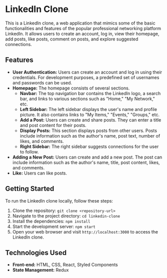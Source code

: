 # LinkedIn Clone

This is a LinkedIn clone, a web application that mimics some of the basic functionalities and features of the popular professional networking platform LinkedIn. It allows users to create an account, log in, view their homepage, add posts, like posts, comment on posts, and explore suggested connections.

## Features

- **User Authentication:** Users can create an account and log in using their credentials. For development purposes, a predefined set of usernames and passwords can be used.
- **Homepage:** The homepage consists of several sections.
  - **Navbar:** The top navigation bar contains the LinkedIn logo, a search bar, and links to various sections such as "Home," "My Network," etc.
  - **Left Sidebar:** The left sidebar displays the user's name and profile picture. It also contains links to "My Items," "Events," "Groups," etc.
  - **Add a Post:** Users can create and share posts. They can enter a title and post content for their posts.
  - **Display Posts:** This section displays posts from other users. Posts include information such as the author's name, post text, number of likes, and comments.
  - **Right Sidebar:** The right sidebar suggests connections for the user to follow.
- **Adding a New Post:** Users can create and add a new post. The post can include information such as the author's name, title, post content, likes, and comments.
- **Like:** Users can like posts.

## Getting Started

To run the LinkedIn clone locally, follow these steps:

1. Clone the repository: `git clone <repository-url>`
2. Navigate to the project directory: `cd linkedin-clone`
3. Install the dependencies: `npm install`
4. Start the development server: `npm start`
5. Open your web browser and visit `http://localhost:3000` to access the LinkedIn clone.

## Technologies Used

- **Front-end:** HTML, CSS, React, Styled Components
- **State Management:** Redux